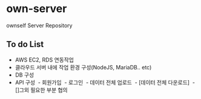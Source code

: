 # own-server
ownself Server Repository

## To do List
 - AWS EC2, RDS 연동작업
 - 클라우드 서버 내에 작업 환경 구성(NodeJS, MariaDB.. etc)
 - DB 구성
 - API 구성
  - 회원가입
  - 로그인
  - 데이터 전체 업로드
  - [데이터 전체 다운로드]
  - []그외 필요한 부분 협의
